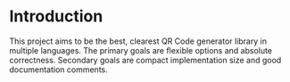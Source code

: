 
# Introduction

This project aims to be the best, clearest QR Code generator library in multiple languages. The primary goals are flexible options and absolute correctness. Secondary goals are compact implementation size and good documentation comments.
